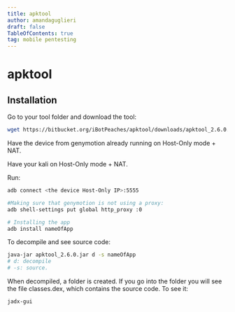 ```yaml
---
title: apktool
author: amandaguglieri
draft: false
TableOfContents: true
tag: mobile pentesting
---
```


# apktool

## Installation

Go to your tool folder and download the tool:

```bash
wget https://bitbucket.org/iBotPeaches/apktool/downloads/apktool_2.6.0.jar
```

Have the device from genymotion already running on Host-Only mode + NAT.

Have your kali on Host-Only mode + NAT.

Run:

```bash
adb connect <the device Host-Only IP>:5555

#Making sure that genymotion is not using a proxy:
adb shell-settings put global http_proxy :0

# Installing the app
adb install nameOfApp
```

To decompile and see source code:

```bash
java-jar apktool_2.6.0.jar d -s nameOfApp
# d: decompile
# -s: source.
```

When decompiled, a folder is created. If you go into the folder you will see the file classes.dex, which contains the source code. To see it:

```bash
jadx-gui
```


